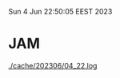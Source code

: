 Sun  4 Jun 22:50:05 EEST 2023
# JAM
<a href='./cache/202306/04_22.log'>./cache/202306/04_22.log</a>
